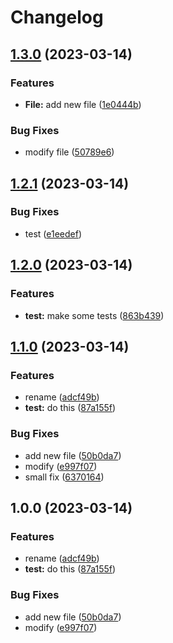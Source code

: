 # Changelog

## [1.3.0](https://github.com/benjaminbuyco/test-release-please/compare/v1.2.1...v1.3.0) (2023-03-14)


### Features

* **File:** add new file ([1e0444b](https://github.com/benjaminbuyco/test-release-please/commit/1e0444b30391ae06fb6c0326384e45178b2b77a4))


### Bug Fixes

* modify file ([50789e6](https://github.com/benjaminbuyco/test-release-please/commit/50789e612206a6aa596f5ae887d8ddaae509e8aa))

## [1.2.1](https://github.com/benjaminbuyco/test-release-please/compare/v1.2.0...v1.2.1) (2023-03-14)


### Bug Fixes

* test ([e1eedef](https://github.com/benjaminbuyco/test-release-please/commit/e1eedef5761f1e64f011e0fe37a62f9b1422ec4e))

## [1.2.0](https://github.com/benjaminbuyco/test-release-please/compare/v1.1.0...v1.2.0) (2023-03-14)


### Features

* **test:** make some tests ([863b439](https://github.com/benjaminbuyco/test-release-please/commit/863b4396f107732e0eb034507d0986aa3a1067dd))

## [1.1.0](https://github.com/benjaminbuyco/test-release-please/compare/v1.0.0...v1.1.0) (2023-03-14)


### Features

* rename ([adcf49b](https://github.com/benjaminbuyco/test-release-please/commit/adcf49bf8fbb203161daf669c4fff62c1049342b))
* **test:** do this ([87a155f](https://github.com/benjaminbuyco/test-release-please/commit/87a155fa095dfbfc51e6553b89f82958c9a16b08))


### Bug Fixes

* add new file ([50b0da7](https://github.com/benjaminbuyco/test-release-please/commit/50b0da7019dd8070608f98578e6f9df35e112893))
* modify ([e997f07](https://github.com/benjaminbuyco/test-release-please/commit/e997f0794830e527b19d20f35330ca4619d090f7))
* small fix ([6370164](https://github.com/benjaminbuyco/test-release-please/commit/63701640321d11c512d4a7162d7cad0f7f5f0b9d))

## 1.0.0 (2023-03-14)


### Features

* rename ([adcf49b](https://github.com/benjaminbuyco/test-release-please/commit/adcf49bf8fbb203161daf669c4fff62c1049342b))
* **test:** do this ([87a155f](https://github.com/benjaminbuyco/test-release-please/commit/87a155fa095dfbfc51e6553b89f82958c9a16b08))


### Bug Fixes

* add new file ([50b0da7](https://github.com/benjaminbuyco/test-release-please/commit/50b0da7019dd8070608f98578e6f9df35e112893))
* modify ([e997f07](https://github.com/benjaminbuyco/test-release-please/commit/e997f0794830e527b19d20f35330ca4619d090f7))
